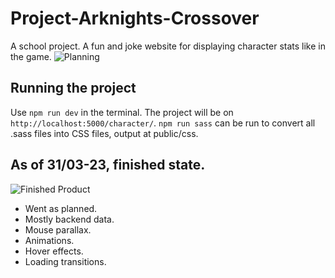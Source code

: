 # Project-Arknights-Crossover
A school project. A fun and joke website for displaying character stats like in the game.
![Planning](https://i.imgur.com/N8cWTK2.jpg)

## Running the project
Use `npm run dev` in the terminal. The project will be on `http://localhost:5000/character/`.
`npm run sass` can be run to convert all .sass files into CSS files, output at public/css.

## As of 31/03-23, finished state.
![Finished Product](https://i.imgur.com/jsOptZG.png)
- Went as planned.
- Mostly backend data.
- Mouse parallax.
- Animations.
- Hover effects.
- Loading transitions.
